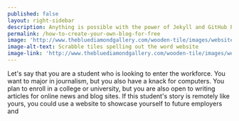 ```yaml
---
published: false
layout: right-sidebar
description: Anything is possible with the power of Jekyll and GitHub Pages!
permalink: /how-to-create-your-own-blog-for-free
image: 'http://www.thebluediamondgallery.com/wooden-tile/images/website.jpg'
image-alt-text: Scrabble tiles spelling out the word website
image-link: 'http://www.thebluediamondgallery.com/wooden-tile/images/website.jpg'
---
```

Let's say that you are a student who is looking to enter the workforce. You want to major in journalism, but you also have a knack for computers. You plan to enroll in a college or university, but you are also open to writing articles for online news and blog sites. If this student's story is remotely like yours, you could use a website to showcase yourself to future employers and    